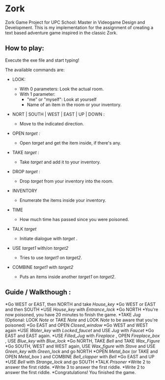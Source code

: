 # Zork
Zork Game Project for UPC School: Master in Videogame Design and Development.
This is my implementation for the assignment of creating a text based adventure
game inspired in the classic Zork.

## How to play:

Execute the exe file and start typing!

The available commands are:

* LOOK: 
  * With 0 parameters: Look the actual room.
  * With 1 parameter:
    * "me" or "myself": Look at yourself
    * Name of an item in the room or your inventory.   
    
* NORT | SOUTH | WEST | EAST | UP | DOWN :
  * Move to the indicated direction.
  
* OPEN _target_ :
  * Open _target_ and get the item inside, if there's any.
  
* TAKE _target_ :
  * Take _target_ and add it to your inventory.
  
* DROP _target_ :
  * Drop _target_ from your inventory into the room.
  
* INVENTORY
  * Enumerate the items inside your inventory.
  
* TIME
  * How much time has passed since you were poisoned.
  
* TALK _target_
  * Initiate dialogue with _target_ .
  
* USE _target1_ with/on _target2_
  * Tries to use _target1_ on _target2_.

* COMBINE _target1_ with _target2_
  * Puts an items inside another _target1_ on _target2_.
  
## Guide / Walkthough :

*Go WEST or EAST, then NORTH and take _House_key_ 
*Go WEST or EAST and then SOUTH 
*USE _House_key_ with _Entrance_lock_
*Go NORTH
*You're now poisoned, you have 20 minutes to finish the game.
*TAKE _Jug_ (Optional: LOOK _Note_ or TAKE _Note_ and LOOK _Note_ to be aware that you're poisoned)
*Go EAST and OPEN _Closed_window_
*Go WEST and WEST again
*USE _Water_key_ with _Locked_faucet_ and USE _Jug_ with _Faucet_
*Go EAST and EAST again.
*USE _Filled_Jug_ with _Fireplace_ , OPEN _Fireplace_box_ , USE _Blue_key_ with _Blue_lock_
*Go NORTH, TAKE _Bell_ and TAKE _Wax_Figure_
*Go SOUTH, WEST and WEST again, USE _Wax_figure_ with _Stove_ and USE _Green_key_ with _Green_lock_ and go NORTH
*OPEN _Metal_box_ (or TAKE and OPEN _Metal_box_ ) and COMBINE _Bell_clapper_ with _Bell_
*Go EAST and UP
*USE _Bell_ with _Strange_lock_ and go SOUTH
*TALK _Prisoner_
*Write 2 to answer the first riddle.
*Write 3 to answer the first riddle.
*Write 2 to answer the first riddle.
*Congratulations! You finished the game.

